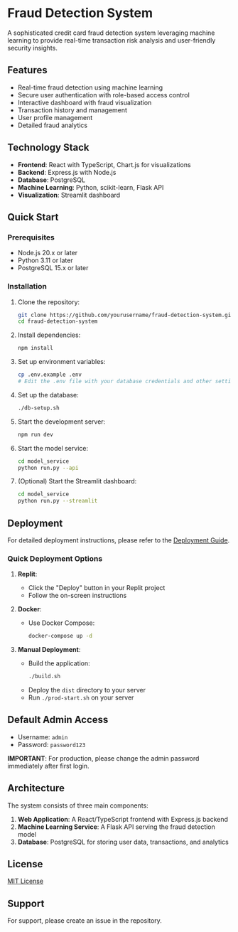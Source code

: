 # Fraud Detection System

A sophisticated credit card fraud detection system leveraging machine learning to provide real-time transaction risk analysis and user-friendly security insights.

## Features

- Real-time fraud detection using machine learning
- Secure user authentication with role-based access control
- Interactive dashboard with fraud visualization
- Transaction history and management
- User profile management
- Detailed fraud analytics

## Technology Stack

- **Frontend**: React with TypeScript, Chart.js for visualizations
- **Backend**: Express.js with Node.js
- **Database**: PostgreSQL
- **Machine Learning**: Python, scikit-learn, Flask API
- **Visualization**: Streamlit dashboard

## Quick Start

### Prerequisites

- Node.js 20.x or later
- Python 3.11 or later
- PostgreSQL 15.x or later

### Installation

1. Clone the repository:
   ```bash
   git clone https://github.com/yourusername/fraud-detection-system.git
   cd fraud-detection-system
   ```

2. Install dependencies:
   ```bash
   npm install
   ```

3. Set up environment variables:
   ```bash
   cp .env.example .env
   # Edit the .env file with your database credentials and other settings
   ```

4. Set up the database:
   ```bash
   ./db-setup.sh
   ```

5. Start the development server:
   ```bash
   npm run dev
   ```

6. Start the model service:
   ```bash
   cd model_service
   python run.py --api
   ```

7. (Optional) Start the Streamlit dashboard:
   ```bash
   cd model_service
   python run.py --streamlit
   ```

## Deployment

For detailed deployment instructions, please refer to the [Deployment Guide](DEPLOYMENT.md).

### Quick Deployment Options

1. **Replit**:
   - Click the "Deploy" button in your Replit project
   - Follow the on-screen instructions

2. **Docker**:
   - Use Docker Compose:
     ```bash
     docker-compose up -d
     ```

3. **Manual Deployment**:
   - Build the application:
     ```bash
     ./build.sh
     ```
   - Deploy the `dist` directory to your server
   - Run `./prod-start.sh` on your server

## Default Admin Access

- Username: `admin`
- Password: `password123`

**IMPORTANT**: For production, please change the admin password immediately after first login.

## Architecture

The system consists of three main components:

1. **Web Application**: A React/TypeScript frontend with Express.js backend
2. **Machine Learning Service**: A Flask API serving the fraud detection model
3. **Database**: PostgreSQL for storing user data, transactions, and analytics

## License

[MIT License](LICENSE)

## Support

For support, please create an issue in the repository.